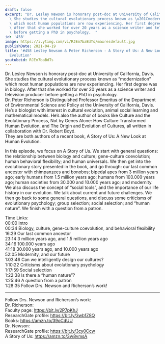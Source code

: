 ```yaml
---
draft: false
excerpt: "Dr. Lesley Newson is honorary post-doc at University of California, Davis.\
  \ She studies the cultural evolutionary process known as \u201Cmodernization\u201D\
  \ which most human populations are now experiencing. Her first degree was in biology.\
  \ After that she worked for over 20 years as a science writer and television producer\
  \ before getting a PhD in psychology.  "
id: '458'
image: https://i.ytimg.com/vi/RJEm7baBdTs/maxresdefault.jpg
publishDate: 2021-04-19
title: '#458 Lesley Newson & Peter Richerson - A Story of Us: A New Look at Human
  Evolution'
youtubeid: RJEm7baBdTs
---
```

Dr. Lesley Newson is honorary post-doc at University of California, Davis. She studies the cultural evolutionary process known as “modernization” which most human populations are now experiencing. Her first degree was in biology. After that she worked for over 20 years as a science writer and television producer before getting a PhD in psychology.  
Dr. Peter Richerson is Distinguished Professor Emeritus of the Department of Environmental Science and Policy at the University of California, Davis. He’s a biologist with interest in cultural evolution, animal social learning and mathematical models. He’s also the author of books like Culture and the Evolutionary Process, Not by Genes Alone: How Culture Transformed Human Evolution, and The Origin and Evolution of Cultures, all written in collaboration with Dr. Robert Boyd.  
They are both authors of a recent book, A Story of Us: A New Look at Human Evolution.

In this episode, we focus on A Story of Us. We start with general questions: the relationship between biology and culture; gene-culture coevolution; human behavioral flexibility; and human universals. We then get into the evolutionary story presented in the book, and go through: our last common ancestor with chimpanzees and bonobos; bipedal apes from 3 million years ago; early humans from 1.5 million years ago; humans from 100.000 years ago; human societies from 30.000 and 10.000 years ago; and modernity. We also discuss the concept of “social tools”, and the importance of our life history in our evolution. We talk about current and future challenges. We then go back to some general questions, and discuss some criticisms of evolutionary psychology; group selection; social selection; and “human nature”. We finish with a question from a patron.

Time Links:  
00:00 Intro  
00:34  Biology, culture, gene-culture coevolution, and behavioral flexibility  
16:29  Our last common ancestor  
23:14  3 million years ago, and 1.5 million years ago  
34:16  100.000 years ago  
41:18  30.000 years ago, and 10.000 years ago  
52:05  Modernity, and our future  
1:03:46  Can we intelligently design our cultures?  
1:10:22  Criticisms about evolutionary psychology  
1:17:59  Social selection  
1:22:38  Is there a “human nature”?  
1:25:46  A question from a patron  
1:28:35  Follow Drs. Newson and Richerson’s work!

---

Follow Drs. Newson and Richerson’s work:  
Dr. Richerson:  
Faculty page: https://bit.ly/2P7pKhJ  
ResearchGate profile: https://bit.ly/3wb1Z8Q  
Books: https://amzn.to/39oCdUU  
Dr. Newson:  
ResearchGate profile: https://bit.ly/3cy0Ccw  
A Story of Us: https://amzn.to/3w8vmsA
